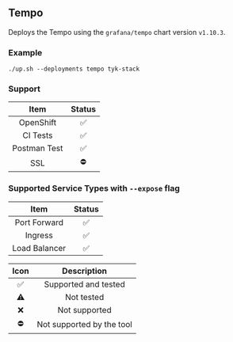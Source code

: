 ## Tempo
Deploys the Tempo using the `grafana/tempo` chart version `v1.10.3`.

### Example
```
./up.sh --deployments tempo tyk-stack
```

### Support
|     Item     |       Status       |
|:------------:|:------------------:|
|  OpenShift   | :white_check_mark: |
|   CI Tests   | :white_check_mark: |
| Postman Test | :white_check_mark: |
|     SSL      |     :no_entry:     |

### Supported Service Types with `--expose` flag
|     Item      |       Status       |
|:-------------:|:------------------:|
| Port Forward  | :white_check_mark: |
|    Ingress    | :white_check_mark: |
| Load Balancer | :white_check_mark: |

|        Icon        |        Description        |
|:------------------:|:-------------------------:|
| :white_check_mark: |   Supported and tested    |
|     :warning:      |        Not tested         |
|        :x:         |       Not supported       |
|     :no_entry:     | Not supported by the tool |
